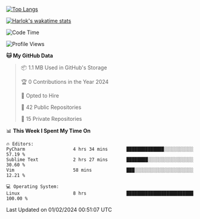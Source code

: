 [![Top Langs](https://github-readme-stats.vercel.app/api/top-langs/?username=remisiki&theme=dracula&layout=compact&hide=Jupyter%20Notebook,CSS,HTML&langs_count=10&exclude_repo=GMM-Demux-GUI)](https://github.com/anuraghazra/github-readme-stats)

[![Harlok's wakatime stats](https://github-readme-stats.vercel.app/api/wakatime?username=@remisiki&theme=dracula&layout=compact&langs_count=10&hide=other,html,css,text,json,markdown,jupyter)](https://github.com/anuraghazra/github-readme-stats)

<!--START_SECTION:waka-->
![Code Time](http://img.shields.io/badge/Code%20Time-653%20hrs%2042%20mins-blue)

![Profile Views](http://img.shields.io/badge/Profile%20Views-1-blue)

**🐱 My GitHub Data** 

> 📦 1.1 MB Used in GitHub's Storage 
 > 
> 🏆 0 Contributions in the Year 2024
 > 
> 💼 Opted to Hire
 > 
> 📜 42 Public Repositories 
 > 
> 🔑 15 Private Repositories 
 > 
📊 **This Week I Spent My Time On** 

```text
🔥 Editors: 
PyCharm                  4 hrs 34 mins       ██████████████░░░░░░░░░░░   57.19 % 
Sublime Text             2 hrs 27 mins       ████████░░░░░░░░░░░░░░░░░   30.60 % 
Vim                      58 mins             ███░░░░░░░░░░░░░░░░░░░░░░   12.21 % 

💻 Operating System: 
Linux                    8 hrs               █████████████████████████   100.00 % 
```


 Last Updated on 01/02/2024 00:51:07 UTC
<!--END_SECTION:waka-->
